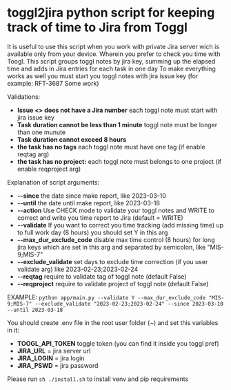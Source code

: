 # toggl2jira python script for keeping track of time to Jira from Toggl
It is useful to use this script when you work with private Jira server wich is available only from your device. Wherein you prefer to check you time with Toogl. 
This script groups toggl notes by jira key, summing up the elapsed time and adds in Jira entries for each task in one day
To make everything works as well you must start you toggl notes with jira issue key (for example: RFT-3687 Some work)

Validations:
+ **Issue <> does not have a Jira number** each toggl note must start with jira issue key
+ **Task duration cannot be less than 1 minute** toggl note must be longer than one munute
+ **Task duration cannot exceed 8 hours** 
+ **the task has no tags** each toggl note must have one tag (if enable reqtag arg)
+ **the task has no project:** each toggl note must belongs to one project (if enable reqproject arg)


Explanation of script arguments:
+ **--since** the date since make report, like 2023-03-10
+ **--until** the date until make report, like 2023-03-18
+ **--action** Use CHECK mode to validate your toggl notes and WRITE to correct and write you time report to Jira (default = WRITE)
+ **--validate** If you want to correct you time tracking (add missing time) up to full work day (8 hours) you should set Y in this arg
+ **--max_dur_exclude_code** disable max time control (8 hours) for long jira keys which are set in this arg and separated by semicolon, like "MIS-9;MIS-7"
+ **--exclude_validate** set days to exclude time correction (if you user validate arg) like 2023-02-23;2023-02-24
+ **--reqtag** require to validate tag of toggl note (default False)
+ **--reqproject** require to validate project of toggl note (default False)

EXAMPLE:
```python app/main.py --validate Y --max_dur_exclude_code "MIS-9;MIS-7" --exclude_validate "2023-02-23;2023-02-24" --since 2023-03-10 --until 2023-03-18```

 You should create .env file in the root user folder (~) and set this variables in it:
+ **TOOGL_API_TOKEN** toggle token (you can find it inside you toggl pref)
+ **JIRA_URL** = jira server url
+ **JIRA_LOGIN** = jira login
+ **JIRA_PSWD** = jira password

Please run ```sh ./install.sh``` to install venv and pip requirements 